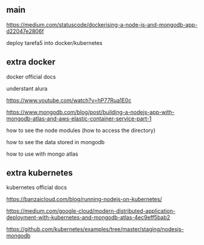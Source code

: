 ## main

https://medium.com/statuscode/dockerising-a-node-js-and-mongodb-app-d22047e2806f

deploy tarefa5 into docker/kubernetes

## extra docker

docker official docs

understant alura

https://www.youtube.com/watch?v=hP77Rua1E0c

https://www.mongodb.com/blog/post/building-a-nodejs-app-with-mongodb-atlas-and-aws-elastic-container-service-part-1

how to see the node modules (how to access the directory)

how to see the data stored in mongodb

how to use with mongo atlas

## extra kubernetes

kubernetes official docs

https://banzaicloud.com/blog/running-nodejs-on-kubernetes/

https://medium.com/google-cloud/modern-distributed-application-deployment-with-kubernetes-and-mongodb-atlas-4ec9eff5bab2

https://github.com/kubernetes/examples/tree/master/staging/nodesjs-mongodb
